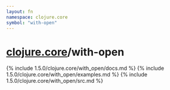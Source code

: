 ```yaml
---
layout: fn
namespace: clojure.core
symbol: "with-open"
---
```


# [clojure.core](../)/with-open

{% include 1.5.0/clojure.core/with_open/docs.md %}
{% include 1.5.0/clojure.core/with_open/examples.md %}
{% include 1.5.0/clojure.core/with_open/src.md %}

